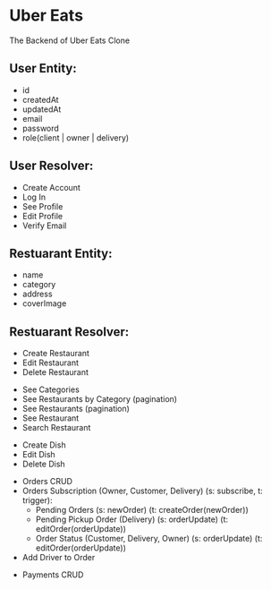 # Uber Eats

The Backend of Uber Eats Clone

## User Entity:

- id
- createdAt
- updatedAt
- email
- password
- role(client | owner | delivery)

## User Resolver:

- Create Account
- Log In
- See Profile
- Edit Profile
- Verify Email

## Restuarant Entity:

- name
- category
- address
- coverImage

## Restuarant Resolver:

- Create Restaurant
- Edit Restaurant
- Delete Restaurant

* See Categories
* See Restaurants by Category (pagination)
* See Restaurants (pagination)
* See Restaurant
* Search Restaurant

- Create Dish
- Edit Dish
- Delete Dish

* Orders CRUD
* Orders Subscription (Owner, Customer, Delivery) (s: subscribe, t: trigger):
  - Pending Orders (s: newOrder) (t: createOrder(newOrder))
  - Pending Pickup Order (Delivery) (s: orderUpdate) (t: editOrder(orderUpdate))
  - Order Status (Customer, Delivery, Owner) (s: orderUpdate) (t: editOrder(orderUpdate))
* Add Driver to Order

- Payments CRUD
